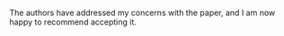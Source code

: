 The authors have addressed my concerns with the paper, and I am now happy to recommend accepting it.
